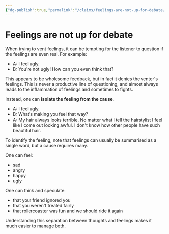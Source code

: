 ```yaml
---
{"dg-publish":true,"permalink":"/claims/feelings-are-not-up-for-debate/","title":"Feelings are not up for debate","tags":["claim, 🌱"]}
---
```



# Feelings are not up for debate

When trying to vent feelings, it can be tempting for the listener to question if the feelings are even real. For example:

- A: I feel ugly.
- B: You're not ugly! How can you even think that?

This appears to be wholesome feedback, but in fact it denies the venter's feelings. This is never a productive line of questioning, and almost always leads to the inflammation of feelings and sometimes to fights. 

Instead, one can **isolate the feeling from the cause**.

- A: I feel ugly.
- B: What's making you feel that way?
- A: My hair always looks terrible. No matter what I tell the hairstylist I feel like I come out looking awful. I don't know how other people have such beautiful hair.

To identify the feeling, note that feelings can usually be summarised as a single word, but a cause requires many.

One can feel:
- sad
- angry
- happy
- ugly

One can think and speculate:
- that your friend ignored you
- that you weren't treated fairly
- that rollercoaster was fun and we should ride it again

Understanding this separation between thoughts and feelings makes it much easier to manage both.
